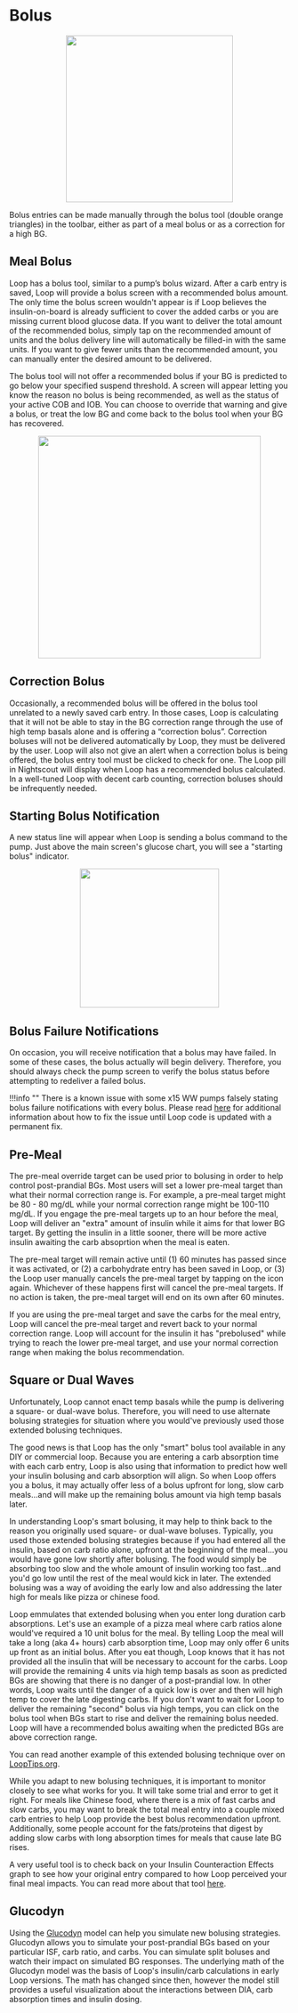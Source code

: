 # Bolus

<p align="center">
<img src="../img/toolbar.png" width="300">
</p> 

Bolus entries can be made manually through the bolus tool (double orange triangles) in the toolbar, either as part of a meal bolus or as a correction for a high BG.

## Meal Bolus
Loop has a bolus tool, similar to a pump’s bolus wizard. After a carb entry is saved, Loop will provide a bolus screen with a recommended bolus amount. The only time the bolus screen wouldn't appear is if Loop believes the insulin-on-board is already sufficient to cover the added carbs or you are missing current blood glucose data. If you want to deliver the total amount of the recommended bolus, simply tap on the recommended amount of units and the bolus delivery line will automatically be filled-in with the same units. If you want to give fewer units than the recommended amount, you can manually enter the desired amount to be delivered.

The bolus tool will not offer a recommended bolus if your BG is predicted to go below your specified suspend threshold. A screen will appear letting you know the reason no bolus is being recommended, as well as the status of your active COB and IOB. You can choose to override that warning and give a bolus, or treat the low BG and come back to the bolus tool when your BG has recovered.

<p align="center">
<img src="../img/below_min.png" width="400">
</p> 

## Correction Bolus
Occasionally, a recommended bolus will be offered in the bolus tool unrelated to a newly saved carb entry. In those cases, Loop is calculating that it will not be able to stay in the BG correction range through the use of high temp basals alone and is offering a “correction bolus”. Correction boluses will not be delivered automatically by Loop, they must be delivered by the user. Loop will also not give an alert when a correction bolus is being offered, the bolus entry tool must be clicked to check for one. The Loop pill in Nightscout will display when Loop has a recommended bolus calculated. In a well-tuned Loop with decent carb counting, correction boluses should be infrequently needed.

## Starting Bolus Notification
A new status line will appear when Loop is sending a bolus command to the pump. Just above the main screen's glucose chart, you will see a "starting bolus" indicator.

<p align="center">
<img src="/build/update/img/starting_bolus.png" width="250">
</p>

## Bolus Failure Notifications
On occasion, you will receive notification that a bolus may have failed. In some of these cases, the bolus actually will begin delivery. Therefore, you should always check the pump screen to verify the bolus status before attempting to redeliver a failed bolus.

!!!info ""
    There is a known issue with some x15 WW pumps falsely stating bolus failure notifications with every bolus.  Please read [here](https://github.com/LoopKit/Loop/issues/587) for additional information about how to fix the issue until Loop code is updated with a permanent fix.

## Pre-Meal

The pre-meal override target can be used prior to bolusing in order to help control post-prandial BGs. Most users will set a lower pre-meal target than what their normal correction range is. For example, a pre-meal target might be 80 - 80 mg/dL while your normal correction range might be 100-110 mg/dL. If you engage the pre-meal targets up to an hour before the meal, Loop will deliver an "extra" amount of insulin while it aims for that lower BG target. By getting the insulin in a little sooner, there will be more active insulin awaiting the carb absoprtion when the meal is eaten.

The pre-meal target will remain active until (1) 60 minutes has passed since it was activated, or (2) a carbohydrate entry has been saved in Loop, or (3) the Loop user manually cancels the pre-meal target by tapping on the icon again. Whichever of these happens first will cancel the pre-meal targets. If no action is taken, the pre-meal target will end on its own after 60 minutes.

If you are using the pre-meal target and save the carbs for the meal entry, Loop will cancel the pre-meal target and revert back to your normal correction range. Loop will account for the insulin it has "prebolused" while trying to reach the lower pre-meal target, and use your normal correction range when making the bolus recommendation.

## Square or Dual Waves
Unfortunately, Loop cannot enact temp basals while the pump is delivering a square- or dual-wave bolus. Therefore, you will need to use alternate bolusing strategies for situation where you would've previously used those extended bolusing techniques.

The good news is that Loop has the only "smart" bolus tool available in any DIY or commercial loop. Because you are entering a carb absorption time with each carb entry, Loop is also using that information to predict how well your insulin bolusing and carb absorption will align. So when Loop offers you a bolus, it may actually offer less of a bolus upfront for long, slow carb meals...and will make up the remaining bolus amount via high temp basals later.

In understanding Loop's smart bolusing, it may help to think back to the reason you originally used square- or dual-wave boluses. Typically, you used those extended bolusing strategies because if you had entered all the insulin, based on carb ratio alone, upfront at the beginning of the meal...you would have gone low shortly after bolusing. The food would simply be absorbing too slow and the whole amount of insulin working too fast...and you'd go low until the rest of the meal would kick in later. The extended bolusing was a way of avoiding the early low and also addressing the later high for meals like pizza or chinese food.

Loop emmulates that extended bolusing when you enter long duration carb absorptions. Let's use an example of a pizza meal where carb ratios alone would've required a 10 unit bolus for the meal.  By telling Loop the meal will take a long (aka 4+ hours) carb absorption time, Loop may only offer 6 units up front as an initial bolus. After you eat though, Loop knows that it has not provided all the insulin that will be necessary to account for the carbs. Loop will provide the remaining 4 units via high temp basals as soon as predicted BGs are showing that there is no danger of a post-prandial low. In other words, Loop waits until the danger of a quick low is over and then will high temp to cover the late digesting carbs. If you don't want to wait for Loop to deliver the remaining "second" bolus via high temps, you can click on the bolus tool when BGs start to rise and deliver the remaining bolus needed. Loop will have a recommended bolus awaiting when the predicted BGs are above correction range.

You can read another example of this extended bolusing technique over on [LoopTips.org](https://kdisimone.github.io/looptips/how-to/bolus/).

While you adapt to new bolusing techniques, it is important to monitor closely to see what works for you. It will take some trial and error to get it right. For meals like Chinese food, where there is a mix of fast carbs and slow carbs, you may want to break the total meal entry into a couple mixed carb entries to help Loop provide the best bolus recommendation upfront. Additionally, some people account for the fats/proteins that digest by adding slow carbs with long absorption times for meals that cause late BG rises.

A very useful tool is to check back on your Insulin Counteraction Effects graph to see how your original entry compared to how Loop perceived your final meal impacts. You can read more about that tool [here](https://loopkit.github.io/loopdocs/operation/features/ice/).

## Glucodyn
Using the [Glucodyn](http://perceptus.org) model can help you simulate new bolusing strategies.  Glucodyn allows you to simulate your post-prandial BGs based on your particular ISF, carb ratio, and carbs. You can simulate split boluses and watch their impact on simulated BG responses.  The underlying math of the Glucodyn model was the basis of Loop's insulin/carb calculations in early Loop versions. The math has changed since then, however the model still provides a useful visualization about the interactions between DIA, carb absorption times and insulin dosing.

